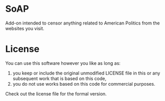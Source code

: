 # SoAP
Add-on intended to censor anything related to American Politics from the websites you visit.

# License
You can use this software however you like as long as:
1. you keep or include the original unmodified LICENSE file in this or any subsequent work that is based on this code,
2. you do not use works based on this code for commercial purposes.

Check out the license file for the formal version.
